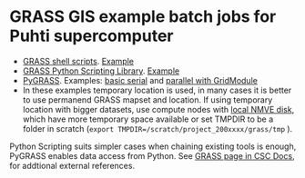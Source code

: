 # GRASS GIS example batch jobs for Puhti supercomputer

* [GRASS shell scripts](https://grasswiki.osgeo.org/wiki/GRASS_Python_Scripting_Library). [Example](01_serial_cli)
* [GRASS Python Scripting Library](https://grasswiki.osgeo.org/wiki/GRASS_Python_Scripting_Library). [Example](02_python_scripting_serial)
* [PyGRASS](https://grasswiki.osgeo.org/wiki/Python/pygrass). Examples: [basic serial](03_pygrass_serial) and [parallel with GridModule](04_pygrass_parallel)
* In these examples temporary location is used, in many cases it is better to use permanend GRASS mapset and location. If using temporary location with bigger datasets, use compute nodes with [local NMVE disk](https://docs.csc.fi/computing/running/creating-job-scripts-puhti/#local-storage), which have more temporary space available or set TMPDIR to be a folder in scratch (`export TMPDIR=/scratch/project_200xxxx/grass/tmp`
).

Python Scripting suits simpler cases when chaining existing tools is enough, PyGRASS enables data access from Python.
See [GRASS page in CSC Docs](https://docs.csc.fi/apps/grass/#references), for addtional external references.
